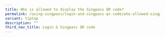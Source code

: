```yaml
---
title: Who is allowed to display the Singpass QR code?
permalink: /using-singpass/login-and-singpass-qr-code/who-allowed-singpass-qr-code/
variant: tiptap
description: ""
third_nav_title: Login & Singpass QR code
---
```

